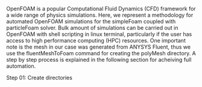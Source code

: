 OpenFOAM is a popular Computational Fluid Dynamics (CFD) framework for a wide range of physics simulations. Here, we represent a methodology for automated OpenFOAM simulations for the simpleFoam coupled with particleFoam solver. Bulk amount of simulations can be carried out in OpenFOAM with shell scripting in linux terminal, particularly if the user has access to high performance computing (HPC) resources. One important note is the mesh in our case was generated from ANYSYS Fluent, thus we use the fluentMeshToFoam command for creating the polyMesh directory. A step by step process is explained in the following section for acheiving full automation.

Step 01:
Create directories 


